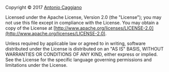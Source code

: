 Copyright © 2017 [Antonio Caggiano](http://www.fahien.me/)

Licensed under the Apache License, Version 2.0 (the "License"); you may not use this file except in compliance
with the License. You may obtain a copy of the License at 
[http://www.apache.org/licenses/LICENSE-2.0](http://www.apache.org/licenses/LICENSE-2.0).

Unless required by applicable law or agreed to in writing, software distributed under the License is
distributed on an "AS IS" BASIS, WITHOUT WARRANTIES OR CONDITIONS OF ANY KIND, either express or implied. See
the License for the specific language governing permissions and limitations under the License.
